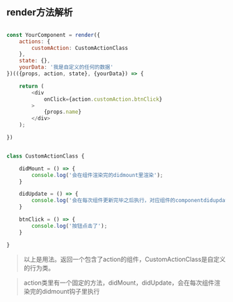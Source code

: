 ## render方法解析

```js

const YourComponent = render({
    actions: {
        customAction: CustomActionClass
    },
    state: {},
    yourData: '我是自定义的任何的数据'
})(({props, action, state}, {yourData}) => {

    return (
        <div
            onClick={action.customAction.btnClick}
        >
            {props.name}
        </div>
    );

})


class CustomActionClass {

    didMount = () => {
        console.log('会在组件渲染完的didmount里渲染');
    }

    didUpdate = () => {
        console.log('会在每次组件更新完毕之后执行，对应组件的componentdidupdate')
    }

    btnClick = () => {
        console.log('按钮点击了');
    }

}

```

> 以上是用法。返回一个包含了action的组件，CustomActionClass是自定义的行为类。

> action类里有一个固定的方法，didMount，didUpdate，会在每次组件渲染完的didmount钩子里执行